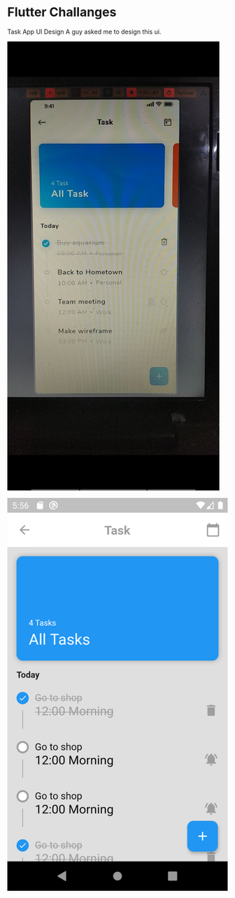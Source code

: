 # Flutter Challanges

Task App UI Design
A guy asked me to design this ui.


![Template Design](https://raw.githubusercontent.com/Lavkushwaha/Task-App-UI/master/assets/demo.jpg)

![App Design](https://raw.githubusercontent.com/Lavkushwaha/Task-App-UI/master/assets/app.png)




